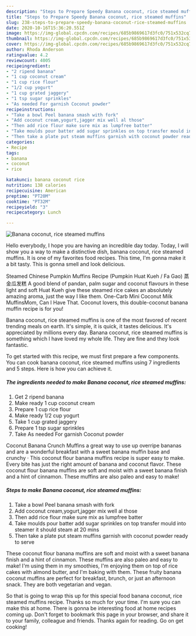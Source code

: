 ```yaml
---
description: "Steps to Prepare Speedy Banana coconut, rice steamed muffins"
title: "Steps to Prepare Speedy Banana coconut, rice steamed muffins"
slug: 238-steps-to-prepare-speedy-banana-coconut-rice-steamed-muffins
date: 2020-10-16T15:36:20.551Z
image: https://img-global.cpcdn.com/recipes/685b9869617d3fc0/751x532cq70/banana-coconut-rice-steamed-muffins-recipe-main-photo.jpg
thumbnail: https://img-global.cpcdn.com/recipes/685b9869617d3fc0/751x532cq70/banana-coconut-rice-steamed-muffins-recipe-main-photo.jpg
cover: https://img-global.cpcdn.com/recipes/685b9869617d3fc0/751x532cq70/banana-coconut-rice-steamed-muffins-recipe-main-photo.jpg
author: Rhoda Anderson
ratingvalue: 4.2
reviewcount: 4005
recipeingredient:
- "2 ripend banana"
- "1 cup coconut cream"
- "1 cup rice flour"
- "1/2 cup yogurt"
- "1 cup grated jaggery"
- "1 tsp sugar sprinkles"
- "As needed For garnish Coconut powder"
recipeinstructions:
- "Take a bowl Peel banana smash with fork"
- "Add coconut cream,yogurt,jagger mix well al those"
- "Then add rice flour make sure mix as lumpfree batter"
- "Take moulds pour batter add sugar sprinkles on top transfer mould into steamer it should steam at 20 mins"
- "Then take a plate put steam muffins garnish with coconut powder ready to serve"
categories:
- Recipe
tags:
- banana
- coconut
- rice

katakunci: banana coconut rice 
nutrition: 138 calories
recipecuisine: American
preptime: "PT20M"
cooktime: "PT32M"
recipeyield: "3"
recipecategory: Lunch

---
```



![Banana coconut, rice steamed muffins](https://img-global.cpcdn.com/recipes/685b9869617d3fc0/751x532cq70/banana-coconut-rice-steamed-muffins-recipe-main-photo.jpg)

Hello everybody, I hope you are having an incredible day today. Today, I will show you a way to make a distinctive dish, banana coconut, rice steamed muffins. It is one of my favorites food recipes. This time, I'm gonna make it a bit tasty. This is gonna smell and look delicious.

Steamed Chinese Pumpkin Muffins Recipe (Pumpkin Huat Kueh / Fa Gao) 蒸金瓜发糕 A good blend of pandan, palm sugar and coconut flavours in these light and soft Huat Kueh give these steamed rice cakes an absolutely amazing aroma, just the way I like them. One-Carb Mini Coconut Milk MuffinsMom, Can I Have That. Coconut lovers, this double-coconut banana muffin recipe is for you!

Banana coconut, rice steamed muffins is one of the most favored of recent trending meals on earth. It's simple, it is quick, it tastes delicious. It's appreciated by millions every day. Banana coconut, rice steamed muffins is something which I have loved my whole life. They are fine and they look fantastic.


To get started with this recipe, we must first prepare a few components. You can cook banana coconut, rice steamed muffins using 7 ingredients and 5 steps. Here is how you can achieve it.

<!--inarticleads1-->

##### The ingredients needed to make Banana coconut, rice steamed muffins:

1. Get 2 ripend banana
1. Make ready 1 cup coconut cream
1. Prepare 1 cup rice flour
1. Make ready 1/2 cup yogurt
1. Take 1 cup grated jaggery
1. Prepare 1 tsp sugar sprinkles
1. Take As needed For garnish Coconut powder


Coconut Banana Crunch Muffins a great way to use up overripe bananas and are a wonderful breakfast with a sweet banana muffin base and crunchy · This coconut flour banana muffins recipe is super easy to make. Every bite has just the right amount of banana and coconut flavor. These coconut flour banana muffins are soft and moist with a sweet banana finish and a hint of cinnamon. These muffins are also paleo and easy to make! 

<!--inarticleads2-->

##### Steps to make Banana coconut, rice steamed muffins:

1. Take a bowl Peel banana smash with fork
1. Add coconut cream,yogurt,jagger mix well al those
1. Then add rice flour make sure mix as lumpfree batter
1. Take moulds pour batter add sugar sprinkles on top transfer mould into steamer it should steam at 20 mins
1. Then take a plate put steam muffins garnish with coconut powder ready to serve


These coconut flour banana muffins are soft and moist with a sweet banana finish and a hint of cinnamon. These muffins are also paleo and easy to make! I&#39;m using them in my smoothies, I&#39;m enjoying them on top of rice cakes with almond butter, and I&#39;m baking with them. These fruity banana coconut muffins are perfect for breakfast, brunch, or just an afternoon snack. They are both vegetarian and vegan. 

So that is going to wrap this up for this special food banana coconut, rice steamed muffins recipe. Thanks so much for your time. I'm sure you can make this at home. There is gonna be interesting food at home recipes coming up. Don't forget to bookmark this page in your browser, and share it to your family, colleague and friends. Thanks again for reading. Go on get cooking!
